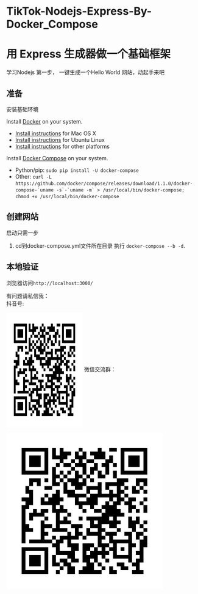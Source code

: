 # TikTok-Nodejs-Express-By-Docker_Compose
# 用 Express 生成器做一个基础框架

学习Nodejs 第一步，
一键生成一个Hello World 网站，动起手来吧

## 准备

安装基础环境

Install [Docker](https://www.docker.com/) on your system.

* [Install instructions](https://docs.docker.com/installation/mac/) for Mac OS X
* [Install instructions](https://docs.docker.com/installation/ubuntulinux/) for Ubuntu Linux
* [Install instructions](https://docs.docker.com/installation/) for other platforms

Install [Docker Compose](http://docs.docker.com/compose/) on your system.

* Python/pip: `sudo pip install -U docker-compose`
* Other: ``curl -L https://github.com/docker/compose/releases/download/1.1.0/docker-compose-`uname -s`-`uname -m` > /usr/local/bin/docker-compose; chmod +x /usr/local/bin/docker-compose``

## 创建网站

启动只需一步 
1. cd到docker-compose.yml文件所在目录 执行
`docker-compose --b -d`. 

## 本地验证
浏览器访问`http://localhost:3000/`

有问题请私信我：</br>
抖音号:</br>


<img src="https://github.com/blue-battery/TikTok-Nodejs-Express-By-Docker_Compose/blob/main/%E5%BE%AE%E4%BF%A1%E7%BE%A4%E2%80%94%E6%8A%96%E9%9F%B3%E6%94%BB%E5%9F%8E%E5%B8%88.png" width = "200" height = "300" alt="" align=center />
微信交流群：</br>

![avatar](./微信群—抖音攻城师.png)
